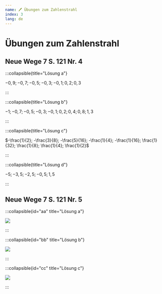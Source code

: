 ```yaml
---
name: 🖊 Übungen zum Zahlenstrahl
index: 3
lang: de
---
```


# Übungen zum Zahlenstrahl

## Neue Wege 7 S. 121 Nr. 4

:::collapsible{title="Lösung a"}

$-0,9; -0,7; -0,5; -0,3; -0,1; 0,2; 0,3$

:::

:::collapsible{title="Lösung b"}

$-1; -0,7; -0,5; -0,3; -0,1; 0,2; 0,4; 0,8; 1,3$

:::

:::collapsible{title="Lösung c"}

$-\frac{1}{2}; -\frac{3}{8}; -\frac{5}{16}; -\frac{1}{4}; -\frac{1}{16}; \frac{1}{32}; \frac{1}{8}; \frac{1}{4}; \frac{1}{2}$

:::

:::collapsible{title="Lösung d"}

$-5; -3,5; -2,5; -0,5; 1,5$

:::

## Neue Wege 7 S. 121 Nr. 5

:::collapsible{id="aa" title="Lösung a"}

![](/assets/mittelstufe/rationale-zahlen/nw-121-5a.png)

:::

:::collapsible{id="bb" title="Lösung b"}

![](/assets/mittelstufe/rationale-zahlen/nw-121-5b.png)

:::

:::collapsible{id="cc" title="Lösung c"}

![](/assets/mittelstufe/rationale-zahlen/nw-121-5c.png)

:::
